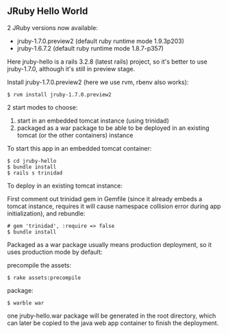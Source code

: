 ## JRuby Hello World

2 JRuby versions now available:

* jruby-1.7.0.preview2 (default ruby runtime mode 1.9.3p203)
* jruby-1.6.7.2 (default ruby runtime mode 1.8.7-p357)

Here jruby-hello is a rails 3.2.8 (latest rails) project, so it's better to use jruby-1.7.0, although it's still in preview stage.

Install jruby-1.7.0.preview2 (here we use rvm, rbenv also works):

    $ rvm install jruby-1.7.0.preview2

2 start modes to choose:

1. start in an embedded tomcat instance (using trinidad)
2. packaged as a war package to be able to be deployed in an existing tomcat (or the other containers) instance


To start this app in an embedded tomcat container:

    $ cd jruby-hello
    $ bundle install
    $ rails s trinidad

To deploy in an existing tomcat instance:

First comment out trinidad gem in Gemfile (since it already embeds a tomcat instance, requires it will cause namespace collision error during app initialization), and rebundle:

    # gem 'trinidad', :require => false
    $ bundle install

Packaged as a war package usually means production deployment, so it uses production mode by default:

precompile the assets:

    $ rake assets:precompile

package:

    $ warble war

one jruby-hello.war package will be generated in the root directory, which can later be copied to the java web app container to finish the deployment.



    